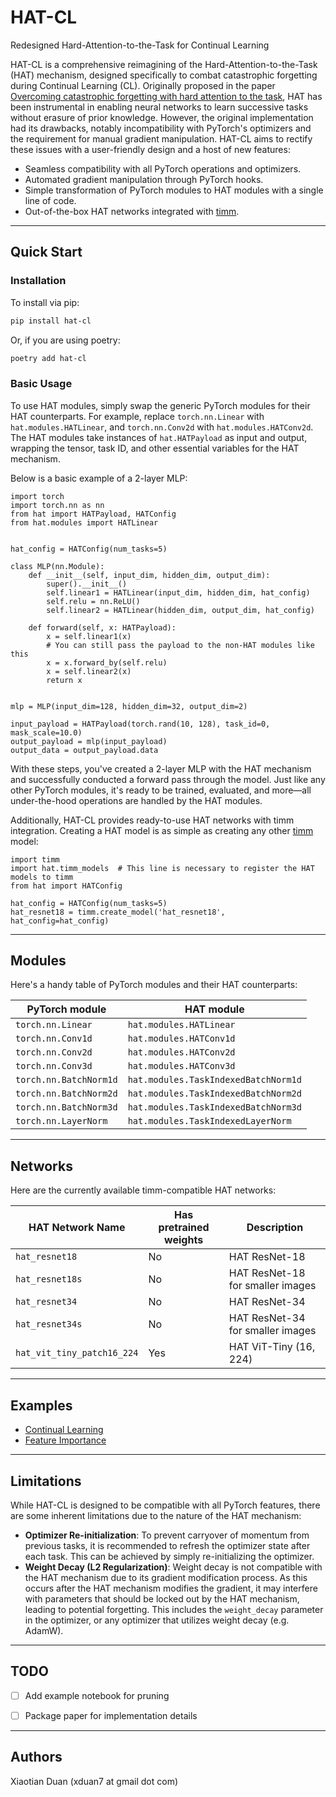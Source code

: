# HAT-CL

Redesigned Hard-Attention-to-the-Task for Continual Learning

HAT-CL is a comprehensive reimagining of the Hard-Attention-to-the-Task (HAT) mechanism, designed specifically to combat catastrophic forgetting during Continual Learning (CL). 
Originally proposed in the paper [Overcoming catastrophic forgetting with hard attention to the task](https://arxiv.org/abs/1612.00796), HAT has been instrumental in enabling neural networks to learn successive tasks without erasure of prior knowledge. 
However, the original implementation had its drawbacks, notably incompatibility with PyTorch's optimizers and the requirement for manual gradient manipulation.
HAT-CL aims to rectify these issues with a user-friendly design and a host of new features:

- Seamless compatibility with all PyTorch operations and optimizers.
- Automated gradient manipulation through PyTorch hooks.
- Simple transformation of PyTorch modules to HAT modules with a single line of code.
- Out-of-the-box HAT networks integrated with [timm](https://github.com/huggingface/pytorch-image-models).

---

## Quick Start

### Installation

To install via pip:

```bash
pip install hat-cl
```

Or, if you are using poetry:

```bash
poetry add hat-cl
```

### Basic Usage

To use HAT modules, simply swap the generic PyTorch modules for their HAT counterparts. 
For example, replace `torch.nn.Linear` with `hat.modules.HATLinear`, and `torch.nn.Conv2d` with `hat.modules.HATConv2d`. 
The HAT modules take instances of `hat.HATPayload` as input and output, wrapping the tensor, task ID, and other essential variables for the HAT mechanism.

Below is a basic example of a 2-layer MLP:

```python3
import torch
import torch.nn as nn
from hat import HATPayload, HATConfig
from hat.modules import HATLinear


hat_config = HATConfig(num_tasks=5)

class MLP(nn.Module):
    def __init__(self, input_dim, hidden_dim, output_dim):
        super().__init__()
        self.linear1 = HATLinear(input_dim, hidden_dim, hat_config)
        self.relu = nn.ReLU()
        self.linear2 = HATLinear(hidden_dim, output_dim, hat_config)
        
    def forward(self, x: HATPayload):
        x = self.linear1(x)
        # You can still pass the payload to the non-HAT modules like this
        x = x.forward_by(self.relu)
        x = self.linear2(x)
        return x
    
    
mlp = MLP(input_dim=128, hidden_dim=32, output_dim=2)

input_payload = HATPayload(torch.rand(10, 128), task_id=0, mask_scale=10.0)
output_payload = mlp(input_payload)
output_data = output_payload.data
```

With these steps, you've created a 2-layer MLP with the HAT mechanism and successfully conducted a forward pass through the model. 
Just like any other PyTorch modules, it's ready to be trained, evaluated, and more—all under-the-hood operations are handled by the HAT modules.

Additionally, HAT-CL provides ready-to-use HAT networks with timm integration. Creating a HAT model is as simple as creating any other [timm](www.github.com/rwightman/pytorch-image-models) model:

```python3
import timm
import hat.timm_models  # This line is necessary to register the HAT models to timm
from hat import HATConfig

hat_config = HATConfig(num_tasks=5)
hat_resnet18 = timm.create_model('hat_resnet18', hat_config=hat_config)
```

---

## Modules

Here's a handy table of PyTorch modules and their HAT counterparts:

| PyTorch module         | HAT module                           |
|------------------------|--------------------------------------|
| `torch.nn.Linear`      | `hat.modules.HATLinear`              |
| `torch.nn.Conv1d`      | `hat.modules.HATConv1d`              |
| `torch.nn.Conv2d`      | `hat.modules.HATConv2d`              |
| `torch.nn.Conv3d`      | `hat.modules.HATConv3d`              |
| `torch.nn.BatchNorm1d` | `hat.modules.TaskIndexedBatchNorm1d` |
| `torch.nn.BatchNorm2d` | `hat.modules.TaskIndexedBatchNorm2d` |
| `torch.nn.BatchNorm3d` | `hat.modules.TaskIndexedBatchNorm3d` |
| `torch.nn.LayerNorm`   | `hat.modules.TaskIndexedLayerNorm`   |


---


## Networks

Here are the currently available timm-compatible HAT networks:

| HAT Network Name           | Has pretrained weights | Description                      |
|----------------------------|------------------------|----------------------------------|
| `hat_resnet18`             | No                     | HAT ResNet-18                    |
| `hat_resnet18s`            | No                     | HAT ResNet-18 for smaller images |
| `hat_resnet34`             | No                     | HAT ResNet-34                    |
| `hat_resnet34s`            | No                     | HAT ResNet-34 for smaller images |
| `hat_vit_tiny_patch16_224` | Yes                    | HAT ViT-Tiny (16, 224)           |


---

## Examples

- [Continual Learning](examples%2Fcontinual_learning.ipynb)
- [Feature Importance](examples%2Ffeature_importance.ipynb)


---


## Limitations

While HAT-CL is designed to be compatible with all PyTorch features, there are some inherent limitations due to the nature of the HAT mechanism:

- **Optimizer Re-initialization**: To prevent carryover of momentum from previous tasks, it is recommended to refresh the optimizer state after each task. This can be achieved by simply re-initializing the optimizer. 
- **Weight Decay (L2 Regularization)**: Weight decay is not compatible with the HAT mechanism due to its gradient modification process. As this occurs after the HAT mechanism modifies the gradient, it may interfere with parameters that should be locked out by the HAT mechanism, leading to potential forgetting. This includes the `weight_decay` parameter in the optimizer, or any optimizer that utilizes weight decay (e.g. AdamW).


---


## TODO

- [ ] Add example notebook for pruning
- [ ] Package paper for implementation details


---


## Authors

Xiaotian Duan (xduan7 at gmail dot com)
